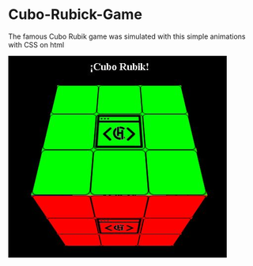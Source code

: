 # Cubo-Rubick-Game
The famous Cubo Rubik game was simulated with this simple animations with CSS on html

![This is an image](https://github.com/carloshughes/Pictures/blob/main/Cubo.JPG)
